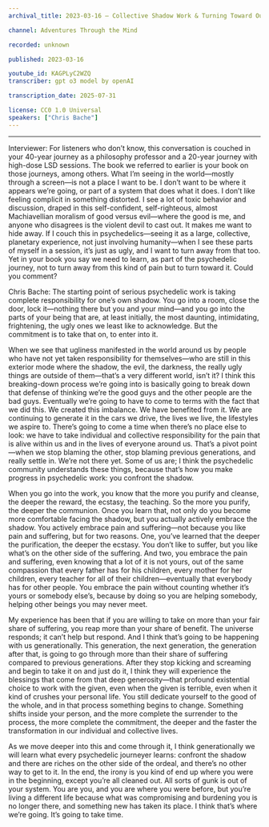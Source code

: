 ```yaml
---
archival_title: 2023-03-16 – Collective Shadow Work & Turning Toward Our Pain

channel: Adventures Through the Mind

recorded: unknown

published: 2023-03-16

youtube_id: KAGPLyC2WZQ
transcriber: gpt o3 model by openAI

transcription_date: 2025-07-31

license: CC0 1.0 Universal
speakers: ["Chris Bache"]
---
```

<!-- diarist_sha1:ba8f02bf4c8bf382377417f6c13c3600f0f6d6e0 -->
---
Interviewer: For listeners who don’t know, this conversation is couched in your 40-year journey as a philosophy professor and a 20-year journey with high-dose LSD sessions. The book we referred to earlier is your book on those journeys, among others. What I’m seeing in the world—mostly through a screen—is not a place I want to be. I don’t want to be where it appears we’re going, or part of a system that does what it does. I don’t like feeling complicit in something distorted. I see a lot of toxic behavior and discussion, draped in this self-confident, self-righteous, almost Machiavellian moralism of good versus evil—where the good is me, and anyone who disagrees is the violent devil to cast out. It makes me want to hide away. If I couch this in psychedelics—seeing it as a large, collective, planetary experience, not just involving humanity—when I see these parts of myself in a session, it’s just as ugly, and I want to turn away from that too. Yet in your book you say we need to learn, as part of the psychedelic journey, not to turn away from this kind of pain but to turn toward it. Could you comment?

Chris Bache: The starting point of serious psychedelic work is taking complete responsibility for one’s own shadow. You go into a room, close the door, lock it—nothing there but you and your mind—and you go into the parts of your being that are, at least initially, the most daunting, intimidating, frightening, the ugly ones we least like to acknowledge. But the commitment is to take that on, to enter into it.

When we see that ugliness manifested in the world around us by people who have not yet taken responsibility for themselves—who are still in this exterior mode where the shadow, the evil, the darkness, the really ugly things are outside of them—that’s a very different world, isn’t it? I think this breaking-down process we’re going into is basically going to break down that defense of thinking we’re the good guys and the other people are the bad guys. Eventually we’re going to have to come to terms with the fact that we did this. We created this imbalance. We have benefited from it. We are continuing to generate it in the cars we drive, the lives we live, the lifestyles we aspire to. There’s going to come a time when there’s no place else to look: we have to take individual and collective responsibility for the pain that is alive within us and in the lives of everyone around us. That’s a pivot point—when we stop blaming the other, stop blaming previous generations, and really settle in. We’re not there yet. Some of us are; I think the psychedelic community understands these things, because that’s how you make progress in psychedelic work: you confront the shadow.

When you go into the work, you know that the more you purify and cleanse, the deeper the reward, the ecstasy, the teaching. So the more you purify, the deeper the communion. Once you learn that, not only do you become more comfortable facing the shadow, but you actually actively embrace the shadow. You actively embrace pain and suffering—not because you like pain and suffering, but for two reasons. One, you’ve learned that the deeper the purification, the deeper the ecstasy. You don’t like to suffer, but you like what’s on the other side of the suffering. And two, you embrace the pain and suffering, even knowing that a lot of it is not yours, out of the same compassion that every father has for his children, every mother for her children, every teacher for all of their children—eventually that everybody has for other people. You embrace the pain without counting whether it’s yours or somebody else’s, because by doing so you are helping somebody, helping other beings you may never meet.

My experience has been that if you are willing to take on more than your fair share of suffering, you reap more than your share of benefit. The universe responds; it can’t help but respond. And I think that’s going to be happening with us generationally. This generation, the next generation, the generation after that, is going to go through more than their share of suffering compared to previous generations. After they stop kicking and screaming and begin to take it on and just do it, I think they will experience the blessings that come from that deep generosity—that profound existential choice to work with the given, even when the given is terrible, even when it kind of crushes your personal life. You still dedicate yourself to the good of the whole, and in that process something begins to change. Something shifts inside your person, and the more complete the surrender to the process, the more complete the commitment, the deeper and the faster the transformation in our individual and collective lives.

As we move deeper into this and come through it, I think generationally we will learn what every psychedelic journeyer learns: confront the shadow and there are riches on the other side of the ordeal, and there’s no other way to get to it. In the end, the irony is you kind of end up where you were in the beginning, except you’re all cleaned out. All sorts of gunk is out of your system. You are you, and you are where you were before, but you’re living a different life because what was compromising and burdening you is no longer there, and something new has taken its place. I think that’s where we’re going. It’s going to take time.
